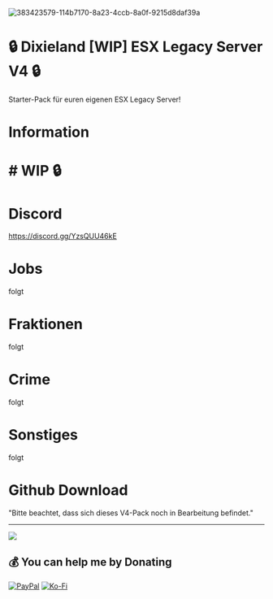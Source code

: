 ![383423579-114b7170-8a23-4ccb-8a0f-9215d8daf39a](https://github.com/user-attachments/assets/567e0dc9-23be-4d36-9b48-264f4cb4cd68)

# 🔒 Dixieland [WIP] ESX Legacy Server V4 🔒
 Starter-Pack für euren eigenen ESX Legacy Server!
# Information
# # WIP 🔒
# Discord
 https://discord.gg/YzsQUU46kE

# Jobs
folgt
# Fraktionen
folgt
# Crime
folgt
# Sonstiges
folgt



# Github Download
"Bitte beachtet, dass sich dieses V4-Pack noch in Bearbeitung befindet."



---
[![](https://visitcount.itsvg.in/api?id=dixieland-gaming&icon=2&color=4)](https://visitcount.itsvg.in)

  ## 💰 You can help me by Donating
  [![PayPal](https://img.shields.io/badge/PayPal-00457C?style=for-the-badge&logo=paypal&logoColor=white)](https://paypal.me/partumdesign) [![Ko-Fi](https://img.shields.io/badge/Ko--fi-F16061?style=for-the-badge&logo=ko-fi&logoColor=white)](https://ko-fi.com/daryl_dixon) 


